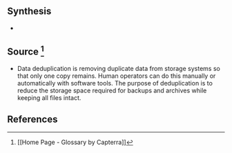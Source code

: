 ## Synthesis
- 
## Source [^1]
- Data deduplication is removing duplicate data from storage systems so that only one copy remains. Human operators can do this manually or automatically with software tools. The purpose of deduplication is to reduce the storage space required for backups and archives while keeping all files intact.
## References

[^1]: [[Home Page - Glossary by Capterra]]